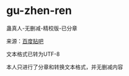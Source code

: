 # gu-zhen-ren
蛊真人-无删减-精校版-已分章

来源：[百度贴吧](https://tieba.baidu.com/p/8984905056#)

文本格式已转为UTF-8

本人只进行了分章和转换文本格式，并无删减内容

